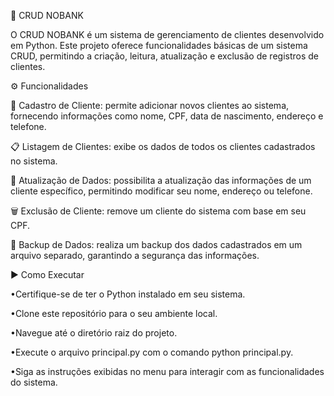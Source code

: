 👥 CRUD NOBANK

O CRUD NOBANK é um sistema de gerenciamento de clientes desenvolvido em Python. Este projeto oferece funcionalidades básicas de um sistema CRUD, permitindo a criação, leitura, atualização e exclusão de registros de clientes.

⚙️ Funcionalidades

📝 Cadastro de Cliente: permite adicionar novos clientes ao sistema, fornecendo informações como nome, CPF, data de nascimento, endereço e telefone.

📋 Listagem de Clientes: exibe os dados de todos os clientes cadastrados no sistema.

🔄 Atualização de Dados: possibilita a atualização das informações de um cliente específico, permitindo modificar seu nome, endereço ou telefone.

🗑️ Exclusão de Cliente: remove um cliente do sistema com base em seu CPF.

💾 Backup de Dados: realiza um backup dos dados cadastrados em um arquivo separado, garantindo a segurança das informações.

▶️ Como Executar

•Certifique-se de ter o Python instalado em seu sistema.

•Clone este repositório para o seu ambiente local.

•Navegue até o diretório raiz do projeto.

•Execute o arquivo principal.py com o comando python principal.py.

•Siga as instruções exibidas no menu para interagir com as funcionalidades do sistema.
